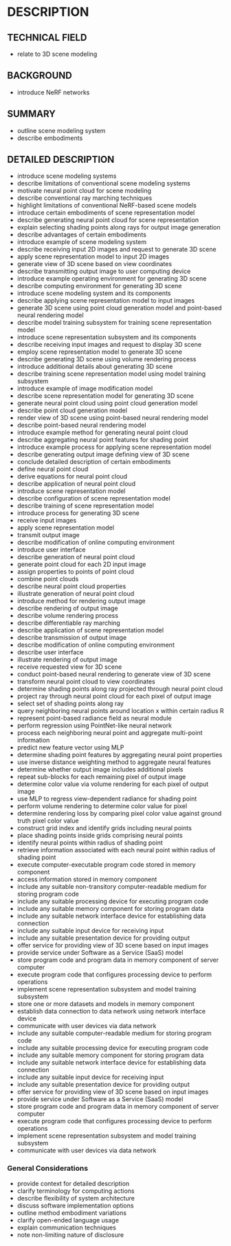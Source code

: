 # DESCRIPTION

## TECHNICAL FIELD

- relate to 3D scene modeling

## BACKGROUND

- introduce NeRF networks

## SUMMARY

- outline scene modeling system
- describe embodiments

## DETAILED DESCRIPTION

- introduce scene modeling systems
- describe limitations of conventional scene modeling systems
- motivate neural point cloud for scene modeling
- describe conventional ray marching techniques
- highlight limitations of conventional NeRF-based scene models
- introduce certain embodiments of scene representation model
- describe generating neural point cloud for scene representation
- explain selecting shading points along rays for output image generation
- describe advantages of certain embodiments
- introduce example of scene modeling system
- describe receiving input 2D images and request to generate 3D scene
- apply scene representation model to input 2D images
- generate view of 3D scene based on view coordinates
- describe transmitting output image to user computing device
- introduce example operating environment for generating 3D scene
- describe computing environment for generating 3D scene
- introduce scene modeling system and its components
- describe applying scene representation model to input images
- generate 3D scene using point cloud generation model and point-based neural rendering model
- describe model training subsystem for training scene representation model
- introduce scene representation subsystem and its components
- describe receiving input images and request to display 3D scene
- employ scene representation model to generate 3D scene
- describe generating 3D scene using volume rendering process
- introduce additional details about generating 3D scene
- describe training scene representation model using model training subsystem
- introduce example of image modification model
- describe scene representation model for generating 3D scene
- generate neural point cloud using point cloud generation model
- describe point cloud generation model
- render view of 3D scene using point-based neural rendering model
- describe point-based neural rendering model
- introduce example method for generating neural point cloud
- describe aggregating neural point features for shading point
- introduce example process for applying scene representation model
- describe generating output image defining view of 3D scene
- conclude detailed description of certain embodiments
- define neural point cloud
- derive equations for neural point cloud
- describe application of neural point cloud
- introduce scene representation model
- describe configuration of scene representation model
- describe training of scene representation model
- introduce process for generating 3D scene
- receive input images
- apply scene representation model
- transmit output image
- describe modification of online computing environment
- introduce user interface
- describe generation of neural point cloud
- generate point cloud for each 2D input image
- assign properties to points of point cloud
- combine point clouds
- describe neural point cloud properties
- illustrate generation of neural point cloud
- introduce method for rendering output image
- describe rendering of output image
- describe volume rendering process
- describe differentiable ray marching
- describe application of scene representation model
- describe transmission of output image
- describe modification of online computing environment
- describe user interface
- illustrate rendering of output image
- receive requested view for 3D scene
- conduct point-based neural rendering to generate view of 3D scene
- transform neural point cloud to view coordinates
- determine shading points along ray projected through neural point cloud
- project ray through neural point cloud for each pixel of output image
- select set of shading points along ray
- query neighboring neural points around location x within certain radius R
- represent point-based radiance field as neural module
- perform regression using PointNet-like neural network
- process each neighboring neural point and aggregate multi-point information
- predict new feature vector using MLP
- determine shading point features by aggregating neural point properties
- use inverse distance weighting method to aggregate neural features
- determine whether output image includes additional pixels
- repeat sub-blocks for each remaining pixel of output image
- determine color value via volume rendering for each pixel of output image
- use MLP to regress view-dependent radiance for shading point
- perform volume rendering to determine color value for pixel
- determine rendering loss by comparing pixel color value against ground truth pixel color value
- construct grid index and identify grids including neural points
- place shading points inside grids comprising neural points
- identify neural points within radius of shading point
- retrieve information associated with each neural point within radius of shading point
- execute computer-executable program code stored in memory component
- access information stored in memory component
- include any suitable non-transitory computer-readable medium for storing program code
- include any suitable processing device for executing program code
- include any suitable memory component for storing program data
- include any suitable network interface device for establishing data connection
- include any suitable input device for receiving input
- include any suitable presentation device for providing output
- offer service for providing view of 3D scene based on input images
- provide service under Software as a Service (SaaS) model
- store program code and program data in memory component of server computer
- execute program code that configures processing device to perform operations
- implement scene representation subsystem and model training subsystem
- store one or more datasets and models in memory component
- establish data connection to data network using network interface device
- communicate with user devices via data network
- include any suitable computer-readable medium for storing program code
- include any suitable processing device for executing program code
- include any suitable memory component for storing program data
- include any suitable network interface device for establishing data connection
- include any suitable input device for receiving input
- include any suitable presentation device for providing output
- offer service for providing view of 3D scene based on input images
- provide service under Software as a Service (SaaS) model
- store program code and program data in memory component of server computer
- execute program code that configures processing device to perform operations
- implement scene representation subsystem and model training subsystem
- communicate with user devices via data network

### General Considerations

- provide context for detailed description
- clarify terminology for computing actions
- describe flexibility of system architecture
- discuss software implementation options
- outline method embodiment variations
- clarify open-ended language usage
- explain communication techniques
- note non-limiting nature of disclosure

